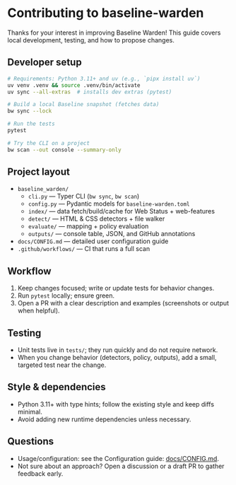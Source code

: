 # Contributing to baseline-warden

Thanks for your interest in improving Baseline Warden! This guide covers local development, testing, and how to propose changes.

## Developer setup

```bash
# Requirements: Python 3.11+ and uv (e.g., `pipx install uv`)
uv venv .venv && source .venv/bin/activate
uv sync --all-extras  # installs dev extras (pytest)

# Build a local Baseline snapshot (fetches data)
bw sync --lock

# Run the tests
pytest

# Try the CLI on a project
bw scan --out console --summary-only
```

## Project layout

- `baseline_warden/`
  - `cli.py` — Typer CLI (`bw sync`, `bw scan`)
  - `config.py` — Pydantic models for `baseline-warden.toml`
  - `index/` — data fetch/build/cache for Web Status + web-features
  - `detect/` — HTML & CSS detectors + file walker
  - `evaluate/` — mapping + policy evaluation
  - `outputs/` — console table, JSON, and GitHub annotations
- `docs/CONFIG.md` — detailed user configuration guide
- `.github/workflows/` — CI that runs a full scan

## Workflow

1. Keep changes focused; write or update tests for behavior changes.
2. Run `pytest` locally; ensure green.
3. Open a PR with a clear description and examples (screenshots or output when helpful).

## Testing

- Unit tests live in `tests/`; they run quickly and do not require network.
- When you change behavior (detectors, policy, outputs), add a small, targeted test near the change.

## Style & dependencies

- Python 3.11+ with type hints; follow the existing style and keep diffs minimal.
- Avoid adding new runtime dependencies unless necessary.

## Questions

- Usage/configuration: see the Configuration guide: [docs/CONFIG.md](docs/CONFIG.md).
- Not sure about an approach? Open a discussion or a draft PR to gather feedback early.
